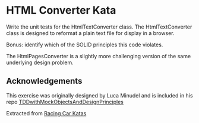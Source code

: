 HTML Converter Kata
===================

Write the unit tests for the HtmlTextConverter class. The HtmlTextConverter class is designed to reformat a plain text file for display in a browser. 

Bonus: identify which of the SOLID principles this code violates.

The HtmlPagesConverter is a slightly more challenging version of the same underlying design problem.

Acknowledgements
----------------

This exercise was originally designed by Luca Minudel and is included in his repo [TDDwithMockObjectsAndDesignPrinciples](https://github.com/lucaminudel/TDDwithMockObjectsAndDesignPrinciples)

Extracted from [Racing Car Katas](https://github.com/emilybache/Racing-Car-Katas)
